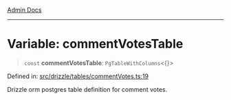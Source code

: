 [Admin Docs](/)

***

# Variable: commentVotesTable

> `const` **commentVotesTable**: `PgTableWithColumns`\<\{\}\>

Defined in: [src/drizzle/tables/commentVotes.ts:19](https://github.com/Suyash878/talawa-api/blob/4657139c817cb5935454def8fb620b05175365a9/src/drizzle/tables/commentVotes.ts#L19)

Drizzle orm postgres table definition for comment votes.
